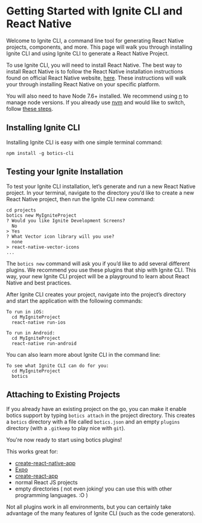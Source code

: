 # Getting Started with Ignite CLI and React Native

Welcome to Ignite CLI, a command line tool for generating React Native projects, components, and more. This page will walk you through installing Ignite CLI and using Ignite CLI to generate a React Native Project.

To use Ignite CLI, you will need to install React Native. The best way to install React Native is to follow the React Native installation instructions found on official React Native website, [here](http://facebook.github.io/react-native/docs/getting-started.html). These instructions will walk your through installing React Native on your specific platform.

You will also need to have Node 7.6+ installed. We recommend using [n](https://github.com/tj/n) to manage node versions. If you already use [nvm](https://github.com/creationix/nvm) and would like to switch, follow [these steps](./nvm-to-n.md).

## Installing Ignite CLI


Installing Ignite CLI is easy with one simple terminal command:

```
npm install -g botics-cli
```

## Testing your Ignite Installation

To test your Ignite CLI installation, let’s generate and run a new React Native project. In your terminal, navigate to the directory you’d like to create a new React Native project, then run the Ignite CLI new command:

```
cd projects
botics new MyIgniteProject
? Would you like Ignite Development Screens?
  No
> Yes
? What Vector icon library will you use?
  none
> react-native-vector-icons
...
```

The `botics new` command will ask you if you’d like to add several different plugins. We recommend you use these plugins that ship with Ignite CLI. This way, your new Ignite CLI project will be a playground to learn about React Native and best practices.

After Ignite CLI creates your project, navigate into the project’s directory and start the application with the following commands:


```
To run in iOS:
  cd MyIgniteProject
  react-native run-ios

To run in Android:
  cd MyIgniteProject
  react-native run-android
```

You can also learn more about Ignite CLI in the command line:

```
To see what Ignite CLI can do for you:
  cd MyIgniteProject
  botics
```

## Attaching to Existing Projects

If you already have an existing project on the go, you can make it enable botics support by typing `botics attach` in the project directory.  This creates a `botics` directory with a file called `botics.json` and an empty `plugins` directory (with a `.gitkeep` to play nice with `git`).

You're now ready to start using botics plugins!

This works great for:

* [create-react-native-app](https://github.com/react-community/create-react-native-app)
* [Expo](https://expo.io)
* [create-react-app](https://github.com/facebookincubator/create-react-app)
* normal React JS projects
* empty directories ( not even joking! you can use this with other programming languages.  :O )

Not all plugins work in all environments, but you can certainly take advantage of the many features of Ignite CLI (such as the code generators).
